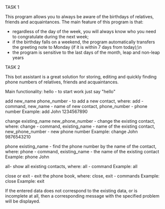 TASK 1

This program allows you to always be aware of the birthdays of relatives, friends and acquaintances.
The main feature of this program is that:

- regardless of the day of the week, you will always know who you need to congratulate during the next week;
- if the birthday falls on a weekend, the program automatically transfers the greeting note to Monday (if it is within 7 days from today);\n
- the program is sensitive to the last days of the month, leap and non-leap years

TASK 2

This bot assistant is a great solution for storing, editing and quickly finding phone numbers of relatives, friends and acquaintances.

Main functionality:
hello - to start work just say "hello"

add new_name phone_number - to add a new contact, where: add - command, new_name - name of new contact, phone_number - phone number
Example: add John 1234567890

change existing_name new_phone_number - change the existing contact, where: change - command, existing_name - name of the existing contact, new_phone_number - new phone number
Example: change John 9876543210

phone existing_name - find the phone number by the name of the contact, where: phone - command, existing_name - the name of the existing contact
Example: phone John

all- show all existing contacts, where: all - command
Example: all

close or exit - exit the phone book, where: close, exit - commands
Example: close
Example: exit

If the entered data does not correspond to the existing data, or is incomplete at all, then a corresponding message with the specified problem will be displayed.
